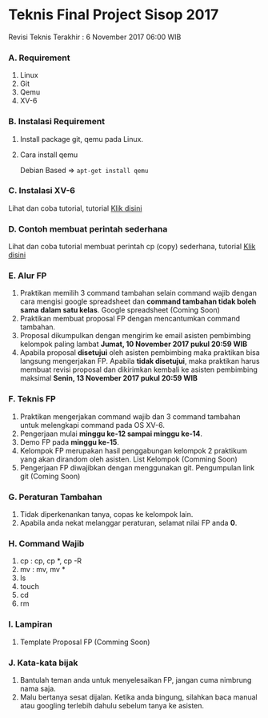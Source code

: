 # Teknis Final Project Sisop 2017

Revisi Teknis Terakhir : 6 November 2017 06:00 WIB

### A. Requirement
1. Linux
2. Git
3. Qemu
4. XV-6


### B. Instalasi Requirement
1. Install package git, qemu pada Linux.
2. Cara install qemu

    Debian Based => `apt-get install qemu`

### C. Instalasi XV-6
Lihat dan coba tutorial, tutorial [Klik disini](https://www.youtube.com/watch?v=ktkAlbcoz7o)

### D. Contoh membuat perintah sederhana
Lihat dan coba tutorial membuat perintah cp (copy) sederhana, tutorial [Klik disini](https://www.youtube.com/watch?v=ny56yjshACY)

### E. Alur FP
1. Praktikan memilih 3 command tambahan selain command wajib dengan cara mengisi google spreadsheet dan **command tambahan tidak boleh sama dalam satu kelas**. Google spreadsheet (Coming Soon)
2. Praktikan membuat proposal FP dengan mencantumkan command tambahan.
3. Proposal dikumpulkan dengan mengirim ke email asisten pembimbing kelompok paling lambat **Jumat, 10 November 2017 pukul 20:59 WIB**
4. Apabila proposal **disetujui** oleh asisten pembimbing maka praktikan bisa langsung mengerjakan FP. Apabila **tidak disetujui**, maka praktikan harus membuat revisi proposal dan dikirimkan kembali ke asisten pembimbing maksimal **Senin, 13 November 2017 pukul 20:59 WIB**

### F. Teknis FP
1. Praktikan mengerjakan command wajib dan 3 command tambahan untuk melengkapi command pada OS XV-6.
2. Pengerjaan mulai **minggu ke-12 sampai minggu ke-14**.
3. Demo FP pada **minggu ke-15**.
4. Kelompok FP merupakan hasil penggabungan kelompok 2 praktikum yang akan dirandom oleh asisten. List Kelompok (Comming Soon)
5. Pengerjaan FP diwajibkan dengan menggunakan git. Pengumpulan link git (Coming Soon)

### G. Peraturan Tambahan
1. Tidak diperkenankan tanya, copas ke kelompok lain.
2. Apabila anda nekat melanggar peraturan, selamat nilai FP anda **0**. 

### H. Command Wajib
1. cp : cp, cp *, cp -R
2. mv : mv, mv *
3. ls
4. touch
5. cd
6. rm

### I. Lampiran
1. Template Proposal FP (Comming Soon)

### J. Kata-kata bijak
1. Bantulah teman anda untuk menyelesaikan FP, jangan cuma nimbrung nama saja.
2. Malu bertanya sesat dijalan. Ketika anda bingung, silahkan baca manual atau googling terlebih dahulu sebelum tanya ke asisten.




